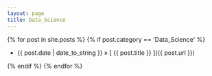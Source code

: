 ```yaml
---
layout: page
title: Data_Science
---
```

{% for post in site.posts %}
  {% if post.category == 'Data_Science' %}
  * {{ post.date | date_to_string }} &raquo; [ {{ post.title }} ]({{ post.url }})

  {% endif %}
{% endfor %}
